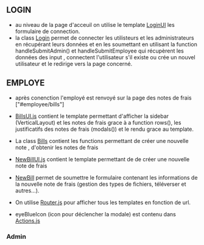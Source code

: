 ## LOGIN

- au niveau de la page d'acceuil on utilise le template [LoginUI](src/views/LoginUI.js) les formulaire de connection.
- la class [Login](src/containers/Login.js) permet de connecter les utilisteurs et les administrateurs en récupérant leurs données et en les soumettant en utilisant la function handleSubmitAdmin() et handleSubmitEmployee qui récupèrent les données des input , connectent l'utilisateur s'il existe ou crée un nouvel utilisateur et le redirige vers la page concerné.

## EMPLOYE

- après conenction l'employé est renvoyé sur la page des notes de frais ["#employee/bills"]
- [BillsUI.js](src/views/BillsUI.js) contient le template permettant d'afficher la sidebar (VerticalLayout) et les notes de frais grace à a function rows(), les justificatifs des notes de frais (modals()) et le rendu grace au template.
- La class [Bills](src/containers/Bills.js) contient les functions permettant de créer une nouvelle note , d'obtenir les notes de frais
- [NewBillUI.js](src/views/NewBillUI.js) contient le template permettant de de créer une nouvelle note de frais
- [NewBill](src/containers/NewBill.js) permet de soumettre le formulaire contenant les informations de la nouvelle note de frais (gestion des types de fichiers, téléverser et autres...).
- On utilise [Router.js](src/app/Router.js) pour afficher tous les templates en fonction de url.

- eyeBlueIcon (icon pour déclencher la modale) est contenu dans [Actions.js](src/views/Actions.js)

### Admin
